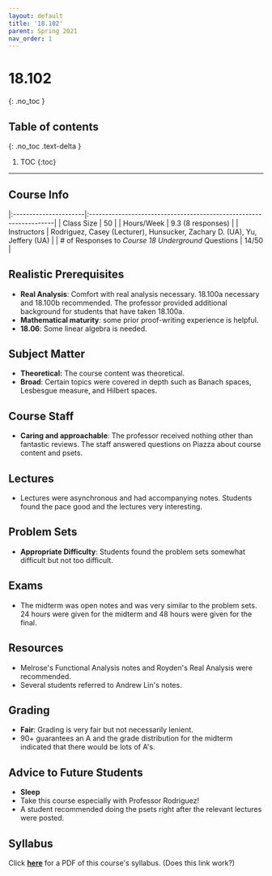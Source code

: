 ```yaml
---
layout: default
title: '18.102'
parent: Spring 2021
nav_order: 1
---
```


# 18.102
{: .no_toc }

## Table of contents
{: .no_toc .text-delta }

1. TOC
{:toc}

---

## Course Info

|:----------------------|:-------------------------------------------------------------------|
| Class Size            | 50                                                                 |
| Hours/Week            | 9.3 (8 responses)                                                 | 
| Instructors           | Rodriguez, Casey (Lecturer), Hunsucker, Zachary D. (UA), Yu, Jeffery (UA)   |
| # of Responses to *Course 18 Underground* Questions  | 14/50 |

## Realistic Prerequisites
* **Real Analysis**: Comfort with real analysis necessary. 18.100a necessary and 18.100b recommended. The professor provided additional background for students that have taken 18.100a.
* **Mathematical maturity**: some prior proof-writing experience is helpful.
* **18.06**: Some linear algebra is needed.

## Subject Matter
* **Theoretical:** The course content was theoretical.
* **Broad**: Certain topics were covered in depth such as Banach spaces, Lesbesgue measure, and Hilbert spaces.

## Course Staff
* **Caring and approachable**: The professor received nothing other than fantastic reviews. The staff answered questions on Piazza about course content and psets.

## Lectures
* Lectures were asynchronous and had accompanying notes. Students found the pace good and the lectures very interesting.

## Problem Sets
* **Appropriate Difficulty**: Students found the problem sets somewhat difficult but not too difficult.

## Exams
* The midterm was open notes and was very similar to the problem sets. 24 hours were given for the midterm and 48 hours were given for the final.

## Resources
* Melrose's Functional Analysis notes and Royden's Real Analysis were recommended.
* Several students referred to Andrew Lin's notes.

## Grading
* **Fair**: Grading is very fair but not necessarily lenient.
* 90+ guarantees an A and the grade distribution for the midterm indicated that there would be lots of A's.

## Advice to Future Students
* **Sleep**
* Take this course especially with Professor Rodriguez!
* A student recommended doing the psets right after the relevant lectures were posted.

## Syllabus
Click [**here**](/assets/files/102_Syllabus_Spring2021.pdf) for a PDF of this course's syllabus. (Does this link work?)